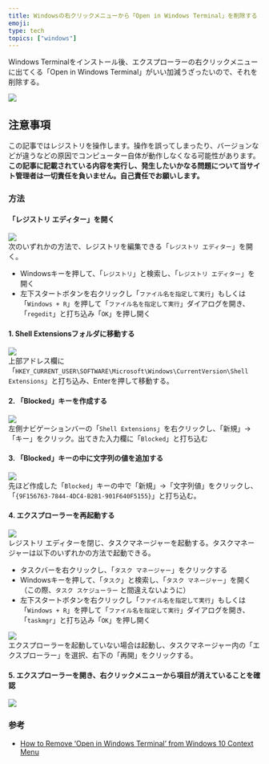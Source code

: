 ```yaml
---
title: Windowsの右クリックメニューから「Open in Windows Terminal」を削除する
emoji: 
type: tech
topics: ["windows"]
---
```


Windows Terminalをインストール後、エクスプローラーの右クリックメニューに出てくる「Open in Windows Terminal」がいい加減うざったいので、それを削除する。  
  
![](https://images.microcms-assets.io/assets/aa728ef13efd493bb761daa672fe743f/0b318f8a54da458f977ab75bec3ed6e0/20210225-075335-explorer-jQu5OQoJPq%5B1%5D.png)

## 注意事項

この記事ではレジストリを操作します。操作を誤ってしまったり、バージョンなどが違うなどの原因でコンピューター自体が動作しなくなる可能性があります。  
**この記事に記載されている内容を実行し、発生したいかなる問題について当サイト管理者は一切責任を負いません。自己責任でお願いします。**

### 方法

#### 「レジストリ エディター」を開く

![](https://images.microcms-assets.io/assets/aa728ef13efd493bb761daa672fe743f/530d4d9fbca54d49ac27b667de360c2d/20210225-080119-NVIDIA_Share-nXOEkOl9kt%5B1%5D.png)  
次のいずれかの方法で、レジストリを編集できる「`レジストリ エディター`」を開く。

- Windowsキーを押して、「`レジストリ`」と検索し、「`レジストリ エディター`」を開く
- 左下スタートボタンを右クリックし「`ファイル名を指定して実行`」もしくは「`Windows + R`」を押して「`ファイル名を指定して実行`」ダイアログを開き、「`regedit`」と打ち込み「`OK`」を押し開く

#### 1. Shell Extensionsフォルダに移動する

![](https://images.microcms-assets.io/assets/aa728ef13efd493bb761daa672fe743f/7f3082d5420d45e29c0ddf432398f696/20210225-080047-regedit-hJL05A4AV3%5B1%5D.png)  
上部アドレス欄に「`HKEY_CURRENT_USER\SOFTWARE\Microsoft\Windows\CurrentVersion\Shell Extensions`」と打ち込み、Enterを押して移動する。

#### 2. 「Blocked」キーを作成する

![](https://images.microcms-assets.io/assets/aa728ef13efd493bb761daa672fe743f/b04c0848c2ef4eb4913f1db07316ead3/20210225-080305-HHg5ZvIdv6%5B1%5D.gif)  
左側ナビゲーションバーの「`Shell Extensions`」を右クリックし、「新規」→「キー」をクリック。出てきた入力欄に「`Blocked`」と打ち込む

#### 3. 「Blocked」キーの中に文字列の値を追加する

![](https://images.microcms-assets.io/assets/aa728ef13efd493bb761daa672fe743f/5705ee138df44802980cda1729b6ec2f/20210225-080616-PGPOloxroZ%5B1%5D.gif)  
先ほど作成した「`Blocked`」キーの中で「新規」→「文字列値」をクリックし、「`{9F156763-7844-4DC4-B2B1-901F640F5155}`」と打ち込む。

#### 4. エクスプローラーを再起動する

![](https://images.microcms-assets.io/assets/aa728ef13efd493bb761daa672fe743f/b248c54ae9bf4b788f1e09298343d742/20210225-081208-umLNCfuaFz%5B1%5D.png)  
レジストリ エディターを閉じ、タスクマネージャーを起動する。タスクマネージャーは以下のいずれかの方法で起動できる。

- タスクバーを右クリックし、「`タスク マネージャー`」をクリックする
- Windowsキーを押して、「`タスク`」と検索し、「`タスク マネージャー`」を開く（この際、`タスク スケジューラー` と間違えないように）
- 左下スタートボタンを右クリックし「`ファイル名を指定して実行`」もしくは「`Windows + R`」を押して「`ファイル名を指定して実行`」ダイアログを開き、「`taskmgr`」と打ち込み「`OK`」を押し開く

![](https://images.microcms-assets.io/assets/aa728ef13efd493bb761daa672fe743f/174bcef92ce9415785a291e5c013d295/20210225-081139-8UFoxAQHZW%5B1%5D.gif)  
エクスプローラーを起動していない場合は起動し、タスクマネージャー内の「エクスプローラー」を選択、右下の「再開」をクリックする。

#### 5. エクスプローラーを開き、右クリックメニューから項目が消えていることを確認

![](https://images.microcms-assets.io/assets/aa728ef13efd493bb761daa672fe743f/192853eec5ef4746938413bf2175c07c/20210225-081402-qPE9qBuXKl%5B1%5D.png)

### 参考

- [How to Remove ‘Open in Windows Terminal’ from Windows 10 Context Menu](http://farsilinux.org/how-to-remove-open-in-windows-terminal-from-windows-10-context-menu/)